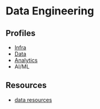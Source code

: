 # Data Engineering

## Profiles
 - [Infra](profiles/infra.md)
 - [Data](profiles/data.md)
 - [Analytics](profiles/analytics.md)
 - AI/ML

## Resources
 - [data resources](data.md)

